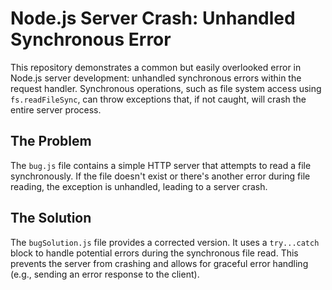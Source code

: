 # Node.js Server Crash: Unhandled Synchronous Error

This repository demonstrates a common but easily overlooked error in Node.js server development: unhandled synchronous errors within the request handler.  Synchronous operations, such as file system access using `fs.readFileSync`, can throw exceptions that, if not caught, will crash the entire server process.

## The Problem

The `bug.js` file contains a simple HTTP server that attempts to read a file synchronously. If the file doesn't exist or there's another error during file reading, the exception is unhandled, leading to a server crash.

## The Solution

The `bugSolution.js` file provides a corrected version.  It uses a `try...catch` block to handle potential errors during the synchronous file read.  This prevents the server from crashing and allows for graceful error handling (e.g., sending an error response to the client).
